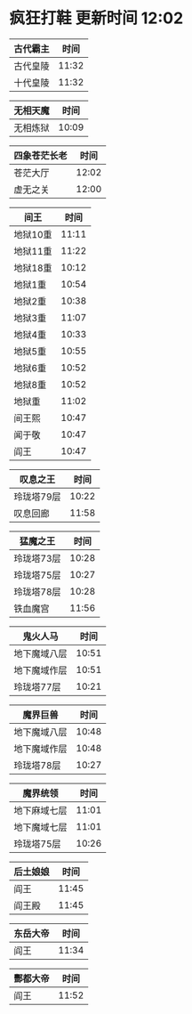 # 疯狂打鞋 更新时间 12:02

| 古代霸主   | 时间    |
|--------|-------|
| 古代皇陵 | 11:32 |
| 十代皇陵 | 11:32 |

| 无相天魔   | 时间    |
|--------|-------|
| 无相炼狱 | 10:09 |

| 四象苍茫长老   | 时间    |
|--------|-------|
| 苍茫大厅 | 12:02 |
| 虚无之关 | 12:00 |

| 间王   | 时间    |
|--------|-------|
| 地狱10重 | 11:11 |
| 地狱11重 | 11:22 |
| 地狱18重 | 10:12 |
| 地狱1重 | 10:54 |
| 地狱2重 | 10:38 |
| 地狱3重 | 11:07 |
| 地狱4重 | 10:33 |
| 地狱5重 | 10:55 |
| 地狱6重 | 10:52 |
| 地狱8重 | 10:52 |
| 地狱重 | 11:02 |
| 间王熙 | 10:47 |
| 闻于敬 | 10:47 |
| 阎王 | 10:47 |

| 叹息之王   | 时间    |
|--------|-------|
| 玲珑塔79层 | 10:22 |
| 叹息回廊 | 11:58 |

| 猛魔之王   | 时间    |
|--------|-------|
| 玲珑塔73层 | 10:28 |
| 玲珑塔75层 | 10:27 |
| 玲珑塔78层 | 10:28 |
| 铁血魔宫 | 11:56 |

| 鬼火人马   | 时间    |
|--------|-------|
| 地下魔域八层 | 10:51 |
| 地下魔域作层 | 10:51 |
| 玲珑塔77层 | 10:21 |

| 魔界巨兽   | 时间    |
|--------|-------|
| 地下魔域八层 | 10:48 |
| 地下魔域作层 | 10:48 |
| 玲珑塔78层 | 10:27 |

| 魔界统领   | 时间    |
|--------|-------|
| 地下麻域七层 | 11:01 |
| 地下魔域七层 | 11:01 |
| 玲珑塔75层 | 10:26 |

| 后土娘娘   | 时间    |
|--------|-------|
| 阎王 | 11:45 |
| 阎王殿 | 11:45 |

| 东岳大帝   | 时间    |
|--------|-------|
| 阎王 | 11:34 |

| 酆都大帝   | 时间    |
|--------|-------|
| 阎王 | 11:52 |